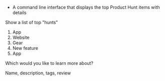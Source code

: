 - A command line interface that displays the top Product Hunt items with details


Show a list of top "hunts"

1. App
2. Website
3. Gear
4. New feature
5. App

Which would you like to learn more about?

Name, description, tags, review
